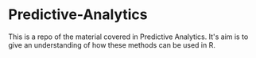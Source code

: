 # Predictive-Analytics
This is a repo of the material covered in Predictive Analytics.  It's aim is to give an understanding of how these methods can be used in R.  
